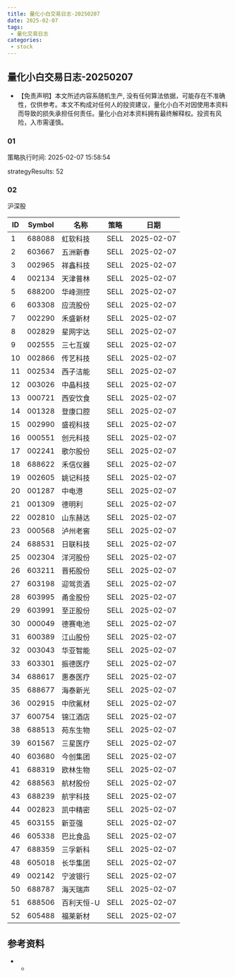 ```yaml
---
title: 量化小白交易日志-20250207
date: 2025-02-07
tags:
 - 量化交易日志
categories: 
 - stock
---
```


## 量化小白交易日志-20250207

- 【免责声明】本文所述内容系随机生产, 没有任何算法依据，可能存在不准确性，仅供参考。本文不构成对任何人的投资建议，量化小白不对因使用本资料而导致的损失承担任何责任。量化小白对本资料拥有最终解释权。投资有风险，入市需谨慎。

### 01

策略执行时间: 2025-02-07 15:58:54

strategyResults: 52

### 02

沪深股

|ID|Symbol|名称|策略|日期|
| ---- | ---- | ---- | ---- | ---- |
|1|688088|虹软科技|SELL|2025-02-07|
|2|603667|五洲新春|SELL|2025-02-07|
|3|002965|祥鑫科技|SELL|2025-02-07|
|4|002134|天津普林|SELL|2025-02-07|
|5|688200|华峰测控|SELL|2025-02-07|
|6|603308|应流股份|SELL|2025-02-07|
|7|002290|禾盛新材|SELL|2025-02-07|
|8|002829|星网宇达|SELL|2025-02-07|
|9|002555|三七互娱|SELL|2025-02-07|
|10|002866|传艺科技|SELL|2025-02-07|
|11|002534|西子洁能|SELL|2025-02-07|
|12|003026|中晶科技|SELL|2025-02-07|
|13|000721|西安饮食|SELL|2025-02-07|
|14|001328|登康口腔|SELL|2025-02-07|
|15|002990|盛视科技|SELL|2025-02-07|
|16|000551|创元科技|SELL|2025-02-07|
|17|002241|歌尔股份|SELL|2025-02-07|
|18|688622|禾信仪器|SELL|2025-02-07|
|19|002605|姚记科技|SELL|2025-02-07|
|20|001287|中电港|SELL|2025-02-07|
|21|001309|德明利|SELL|2025-02-07|
|22|002810|山东赫达|SELL|2025-02-07|
|23|000568|泸州老窖|SELL|2025-02-07|
|24|688531|日联科技|SELL|2025-02-07|
|25|002304|洋河股份|SELL|2025-02-07|
|26|603211|晋拓股份|SELL|2025-02-07|
|27|603198|迎驾贡酒|SELL|2025-02-07|
|28|603995|甬金股份|SELL|2025-02-07|
|29|603991|至正股份|SELL|2025-02-07|
|30|000049|德赛电池|SELL|2025-02-07|
|31|600389|江山股份|SELL|2025-02-07|
|32|003043|华亚智能|SELL|2025-02-07|
|33|603301|振德医疗|SELL|2025-02-07|
|34|688617|惠泰医疗|SELL|2025-02-07|
|35|688677|海泰新光|SELL|2025-02-07|
|36|002915|中欣氟材|SELL|2025-02-07|
|37|600754|锦江酒店|SELL|2025-02-07|
|38|688513|苑东生物|SELL|2025-02-07|
|39|601567|三星医疗|SELL|2025-02-07|
|40|603680|今创集团|SELL|2025-02-07|
|41|688319|欧林生物|SELL|2025-02-07|
|42|688563|航材股份|SELL|2025-02-07|
|43|688239|航宇科技|SELL|2025-02-07|
|44|002823|凯中精密|SELL|2025-02-07|
|45|603155|新亚强|SELL|2025-02-07|
|46|605338|巴比食品|SELL|2025-02-07|
|47|688359|三孚新科|SELL|2025-02-07|
|48|605018|长华集团|SELL|2025-02-07|
|49|002142|宁波银行|SELL|2025-02-07|
|50|688787|海天瑞声|SELL|2025-02-07|
|51|688506|百利天恒-U|SELL|2025-02-07|
|52|605488|福莱新材|SELL|2025-02-07|

## 参考资料

- -